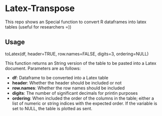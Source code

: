 # Latex-Transpose
This repo shows an Special function to convert R dataframes into latex tables (useful for researchers =))

## Usage 

toLatex(df, header=TRUE, row.names=FALSE, digits=3, ordering=NULL)

This function returns an String version of the table to be pasted into a Latex document. Parameters are as follows:

* **df**: Dataframe to be converted into a Latex table
* **header**: Whether the header should be included or not
* **row.names**: Whether the row names should be included
* **digits**: The number of significant decimals for printin purposes
* **ordering**: When included the order of the columns in the table; either a list of numeric or string indices with the expected order. If the variable is set to NULL, the table is plotted as sent.




